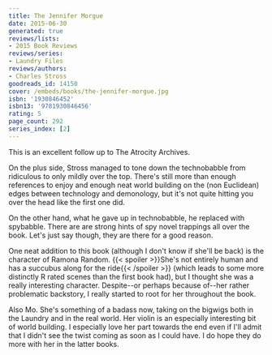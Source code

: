 ```yaml
---
title: The Jennifer Morgue
date: 2015-06-30
generated: true
reviews/lists:
- 2015 Book Reviews
reviews/series:
- Laundry Files
reviews/authors:
- Charles Stross
goodreads_id: 14150
cover: /embeds/books/the-jennifer-morgue.jpg
isbn: '1930846452'
isbn13: '9781930846456'
rating: 5
page_count: 292
series_index: [2]
---
```

This is an excellent follow up to The Atrocity Archives.  

On the plus side, Stross managed to tone down the technobabble from ridiculous to only mildly over the top. There's still more than enough references to enjoy and enough neat world building on the (non Euclidean) edges between technology and demonology, but it's not quite hitting you over the head like the first one did.  

<!--more-->

On the other hand, what he gave up in technobabble, he replaced with spybabble. There are are strong hints of spy novel trappings all over the book. Let's just say though, they are there for a good reason.  

One neat addition to this book (although I don't know if she'll be back) is the character of Ramona Random.  {{< spoiler >}}She's not entirely human and has a succubus along for the ride{{< /spoiler >}}  (which leads to some more distinctly R rated scenes than the first book had), but I thought she was a really interesting character. Despite--or perhaps because of--her rather problematic backstory, I really started to root for her throughout the book.  

Also Mo. She's something of a badass now, taking on the bigwigs both in the Laundry and in the real world. Her violin is an especially interesting bit of world building. I especially love her part towards the end even if I'll admit that I didn't see the twist coming as soon as I could have. I do hope they do more with her in the latter books.